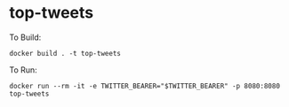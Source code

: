 # top-tweets


To Build:
```
docker build . -t top-tweets
```


To Run:
```
docker run --rm -it -e TWITTER_BEARER="$TWITTER_BEARER" -p 8080:8080 top-tweets
```
